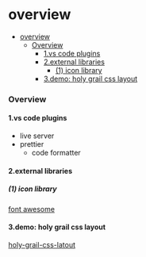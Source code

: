 # overview


<!-- @import "[TOC]" {cmd="toc" depthFrom=1 depthTo=6 orderedList=false} -->

<!-- code_chunk_output -->

- [overview](#overview)
    - [Overview](#overview-1)
      - [1.vs code plugins](#1vs-code-plugins)
      - [2.external libraries](#2external-libraries)
        - [(1) icon library](#1-icon-library)
      - [3.demo: holy grail css layout](#3demo-holy-grail-css-layout)

<!-- /code_chunk_output -->


### Overview

#### 1.vs code plugins

* live server
* prettier
    * code formatter

#### 2.external libraries

##### (1) icon library

[font awesome](https://fontawesome.com/)

#### 3.demo: holy grail css layout

[holy-grail-css-latout](https://github.com/zachgoll/holy-grail-css-layout/tree/gh-pages)